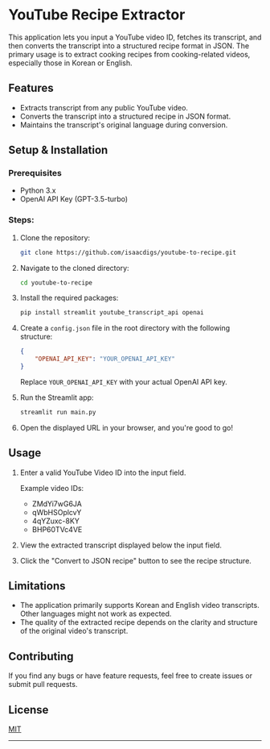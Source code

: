 # YouTube Recipe Extractor

This application lets you input a YouTube video ID, fetches its transcript, and then converts the transcript into a structured recipe format in JSON. The primary usage is to extract cooking recipes from cooking-related videos, especially those in Korean or English.

## Features

- Extracts transcript from any public YouTube video.
- Converts the transcript into a structured recipe in JSON format.
- Maintains the transcript's original language during conversion.

## Setup & Installation

### Prerequisites
- Python 3.x
- OpenAI API Key (GPT-3.5-turbo)

### Steps:
1. Clone the repository:
   ```bash
   git clone https://github.com/isaacdigs/youtube-to-recipe.git
   ```

2. Navigate to the cloned directory:
   ```bash
   cd youtube-to-recipe
   ```

3. Install the required packages:
   ```bash
   pip install streamlit youtube_transcript_api openai
   ```

4. Create a `config.json` file in the root directory with the following structure:
   ```json
   {
       "OPENAI_API_KEY": "YOUR_OPENAI_API_KEY"
   }
   ```
   Replace `YOUR_OPENAI_API_KEY` with your actual OpenAI API key.

5. Run the Streamlit app:
   ```bash
   streamlit run main.py
   ```

6. Open the displayed URL in your browser, and you're good to go!

## Usage

1. Enter a valid YouTube Video ID into the input field.
   
   Example video IDs: 
   - ZMdYi7wG6JA
   - qWbHSOplcvY
   - 4qYZuxc-8KY
   - BHP60TVc4VE

2. View the extracted transcript displayed below the input field.

3. Click the "Convert to JSON recipe" button to see the recipe structure.

## Limitations

- The application primarily supports Korean and English video transcripts. Other languages might not work as expected.
- The quality of the extracted recipe depends on the clarity and structure of the original video's transcript.

## Contributing

If you find any bugs or have feature requests, feel free to create issues or submit pull requests.

## License

[MIT](LICENSE)

---